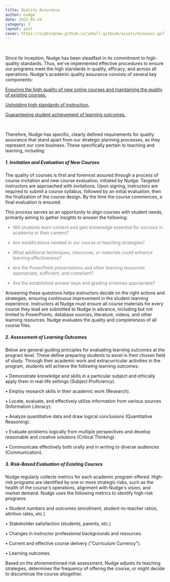 ```yaml
---
title: Quality Assurance
author: nudge
date: 2022-05-24
category: J
layout: post
cover: https://sighingnow.github.io/jekyll-gitbook/assets/dinosaur.gif
---
```


<br>

Since its inception, Nudge has been steadfast in its commitment to high-quality standards. Thus, we've implemented effective procedures to ensure our programs meet the high standards in quality, efficacy, and across all operations.
Nudge's academic quality assurance consists of several key components:

<u>Ensuring the high quality of new online courses and maintaining the quality of existing courses.</u>

<u>Upholding high standards of instruction.</u>

<u>Guaranteeing student achievement of learning outcomes.</u>

<br>

Therefore, Nudge has specific, clearly defined requirements for quality assurance that stand apart from our strategic planning processes, as they represent our core business. These specifically pertain to teaching and learning, including:
<br>

##### 1.	Invitation and Evaluation of New Courses
The quality of courses is first and foremost assured through a process of course invitation and new course evaluation, initiated by Nudge. Targeted instructors are approached with invitations. Upon signing, instructors are required to submit a course syllabus, followed by an initial evaluation, then the finalization of the course design. By the time the course commences, a final evaluation is ensured.

This process serves as an opportunity to align courses with student needs, primarily aiming to gather insights to answer the following:

<font color="grey">

- Will students learn content and gain knowledge essential for success in academia or their careers?

- Are modifications needed in our course or teaching strategies?

- What additional techniques, resources, or materials could enhance learning effectiveness?

- Are the PowerPoint presentations and other learning resources appropriate, sufficient, and compliant?

- Are the established answer keys and grading schemes appropriate?

</font>


Answering these questions helps instructors decide on the right actions and strategies, ensuring continuous improvement in the student learning experience. Instructors at Nudge must ensure all course materials for every course they lead are submitted to Nudge in advance, including but not limited to PowerPoints, database sources, literature, videos, and other learning resources. Nudge evaluates the quality and completeness of all course files.
<br>

##### 2.	Assessment of Learning Outcomes
Below are general guiding principles for evaluating learning outcomes at the program level. These define preparing students to excel in their chosen field of study. Through their academic work and extracurricular activities in the program, students will achieve the following learning outcomes:

•	Demonstrate knowledge and skills in a particular subject and ethically apply them in real-life settings (Subject Proficiency).

•	Employ research skills in their academic work (Research).

•	Locate, evaluate, and effectively utilize information from various sources (Information Literacy).

•	Analyze quantitative data and draw logical conclusions (Quantitative Reasoning).

•	Evaluate problems logically from multiple perspectives and develop reasonable and creative solutions (Critical Thinking).

•	Communicate effectively both orally and in writing to diverse audiences (Communication).
<br>

##### 3.	Risk-Based Evaluation of Existing Courses
Nudge regularly collects metrics for each academic program offered. High-risk programs are identified by one or more strategic risks, such as the health of the course's operations, alignment with Nudge's vision, and market demand. Nudge uses the following metrics to identify high-risk programs:

•	Student numbers and outcomes (enrollment, student-to-teacher ratios, attrition rates, etc.)

•	Stakeholder satisfaction (students, parents, etc.)

•	Changes in instructor professional backgrounds and resources.

•	Current and effective course delivery ("Curriculum Currency").

•	Learning outcomes.

Based on the aforementioned risk assessment, Nudge adjusts its teaching strategies, determines the frequency of offering the course, or might decide to discontinue the course altogether.
 
<br>
<br>
